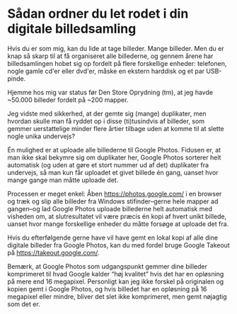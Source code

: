 # Sådan ordner du let rodet i din digitale billedsamling

<!--
date: 2019-09-22
-->

Hvis du er som mig, kan du lide at tage billeder. Mange billeder. Men du er knap så skarp til at få organiseret alle billederne, og gennem årene har billedsamlingen hobet sig op fordelt på flere forskellige enheder: telefonen, nogle gamle cd'er eller dvd'er, måske en ekstern harddisk og et par USB-pinde.

Hjemme hos mig var status før Den Store Oprydning (tm), at jeg havde ~50.000 billeder fordelt på ~200 mapper.

Jeg vidste med sikkerhed, at der gemte sig (mange) duplikater, men hvordan skulle man få ryddet op i disse (ti)tusindvis af billeder, som gemmer uerstattelige minder flere årtier tilbage uden at komme til at slette nogle unika undervejs?

Én mulighed er at uploade alle billederne til Google Photos. Fidusen er, at man ikke skal bekymre sig om duplikater her, Google Photos sorterer helt automatisk (og uden at gøre et stort nummer ud af det) duplikater fra undervejs, så man kun får uploadet et givet billede én gang, uanset hvor mange gange man måtte uploade det.

Processen er meget enkel: Åben https://photos.google.com/ i en browser og træk og slip alle billeder fra Windows stifinder–gerne hele mapper ad gangen–og lad Google Photos uploade billederne helt automatisk med visheden om, at slutresultatet vil være præcis én kopi af hvert unikt billede, uanset hvor mange forskellige enheder du måtte forsøge at uploade det fra.

Hvis du efterfølgende gerne have vil have gemt en lokal kopi af alle dine digitale billeder fra Google Photos, kan du med fordel bruge Google Takeout på https://takeout.google.com/.

Bemærk, at Google Photos som udgangspunkt gemmer dine billeder komprimeret til hvad Google kalder “høj kvalitet” hvis det har en opløsning på mere end 16 megapixel. Personligt kan jeg ikke forskel på originalen og kopien gemt i Google Photos, og hvis billedet har en opløsning på 16 megapixel eller mindre, bliver det slet ikke komprimeret, men gemt nøjagtig som det er.

